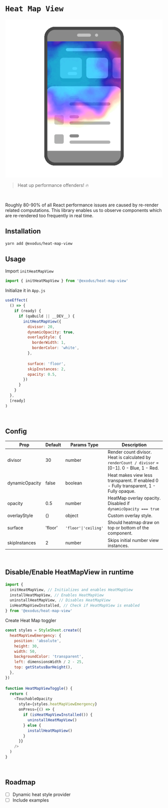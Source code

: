 # `Heat Map View`

![Heat Map View logo](https://github.com/ExodusMovement/heat-map-view/raw/master/logo.gif)

> Heat up performance offenders! 🔥

<br>

Roughly 80-90% of all React performance issues are caused by re-render related computations. This library enables us to observe components which are re-rendered too frequently in real time.

## Installation

```sh
yarn add @exodus/heat-map-view
```

## Usage

Import `initHeatMapView`
```js
import { initHeatMapView } from '@exodus/heat-map-view'
```


Initialize it in `App.js`

```js
useEffect(
  () => {
    if (ready) {
      if (qaBuild || __DEV__) {
        initHeatMapView({
          divisor: 20,
          dynamicOpacity: true, 
          overlayStyle: {
            borderWidth: 1,
            borderColor: 'white',
          },

          surface: 'floor',
          skipInstances: 2,
          opacity: 0.5,
        })
      }
    }
  },
  [ready]
)
```
<br>

## Config

| Prop | Default | Params Type | Description |
| --- | --- | --- | --- |
| divisor | 30 | number | Render count divisor. Heat is calculated by `renderCount / divisor` = [0-1]. 0 - Blue, 1 - Red. |
| dynamicOpacity | false | boolean | Heat makes view less transparent. If enabled 0 - Fully transparent, 1 - Fully opaque.|
| opacity | 0.5 | number | HeatMap overlay opacity. Disabled if `dynamicOpacity === true` |
| overlayStyle | {} | object | Custom overlay style. | 
| surface | 'floor' | `'floor'\|'ceiling'` | Should heatmap draw on top or bottom of the component. | 
| skipInstances | 2 | number | Skips initial number view instances. |


<br>

## Disable/Enable HeatMapView in runtime


```js
import {
  initHeatMapView, // Initializes and enables HeatMapView
  installHeatMapView, // Enables HeatMapView
  uninstallHeatMapView, // Disables HeatMapView
  isHeatMapViewInstalled, // Check if HeatMapView is enabled
} from '@exodus/heat-map-view'
```

Create Heat Map toggler

```js
const styles = StyleSheet.create({
  heatMapViewEmergency: {
    position: 'absolute',
    height: 30,
    width: 50,
    backgroundColor: 'transparent',
    left: dimensionsWidth / 2 - 25,
    top: getStatusBarHeight(),
  },
})

function HeatMapViewToggle() {
  return (
    <TouchableOpacity
      style={styles.heatMapViewEmergency}
      onPress={() => {
        if (isHeatMapViewInstalled()) {
          uninstallHeatMapView()
        } else {
          installHeatMapView()
        }
      }}
    />
  )
}
```

<br>

## Roadmap
- [ ] Dynamic heat style provider
- [ ] Include examples